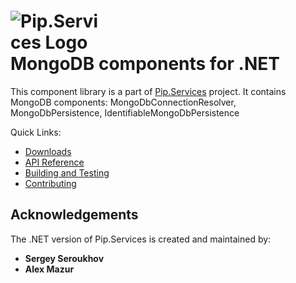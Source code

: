 # <img src="https://github.com/pip-services3/pip-services3/raw/master/design/Logo.png" alt="Pip.Services Logo" style="max-width:30%"> <br/> MongoDB components for .NET

This component library is a part of [Pip.Services](https://github.com/pip-services3/pip-services3) project.
It contains MongoDB components: MongoDbConnectionResolver, MongoDbPersistence, IdentifiableMongoDbPersistence

Quick Links:

* [Downloads](https://github.com/pip-services3-dotnet/pip-services3-mongodb-dotnet/blob/master/doc/Downloads.md)
* [API Reference](https://rawgit.com/pip-services3-dotnet/pip-services3-mongodb-dotnet/master/doc/api/index.html)
* [Building and Testing](https://github.com/pip-services3-dotnet/pip-services3-mongodb-dotnet/blob/master/doc/Development.md)
* [Contributing](https://github.com/pip-services3-dotnet/pip-services3-mongodb-dotnet/blob/master/doc/Development.md/#contrib)

## Acknowledgements

The .NET version of Pip.Services is created and maintained by:
- **Sergey Seroukhov**
- **Alex Mazur**

